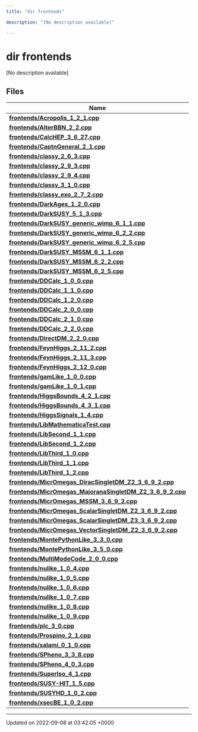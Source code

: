 ```yaml
---
title: "dir frontends"

description: "[No description available]"

---
```


# dir frontends

[No description available]

## Files

| Name           |
| -------------- |
| **[frontends/Acropolis_1_2_1.cpp](/documentation/code/files/acropolis__1__2__1_8cpp/#file-frontends-acropolis-1-2-1-cpp)**  |
| **[frontends/AlterBBN_2_2.cpp](/documentation/code/files/alterbbn__2__2_8cpp/#file-frontends-alterbbn-2-2-cpp)**  |
| **[frontends/CalcHEP_3_6_27.cpp](/documentation/code/files/calchep__3__6__27_8cpp/#file-frontends-calchep-3-6-27-cpp)**  |
| **[frontends/CaptnGeneral_2_1.cpp](/documentation/code/files/captngeneral__2__1_8cpp/#file-frontends-captngeneral-2-1-cpp)**  |
| **[frontends/classy_2_6_3.cpp](/documentation/code/files/classy__2__6__3_8cpp/#file-frontends-classy-2-6-3-cpp)**  |
| **[frontends/classy_2_9_3.cpp](/documentation/code/files/classy__2__9__3_8cpp/#file-frontends-classy-2-9-3-cpp)**  |
| **[frontends/classy_2_9_4.cpp](/documentation/code/files/classy__2__9__4_8cpp/#file-frontends-classy-2-9-4-cpp)**  |
| **[frontends/classy_3_1_0.cpp](/documentation/code/files/classy__3__1__0_8cpp/#file-frontends-classy-3-1-0-cpp)**  |
| **[frontends/classy_exo_2_7_2.cpp](/documentation/code/files/classy__exo__2__7__2_8cpp/#file-frontends-classy-exo-2-7-2-cpp)**  |
| **[frontends/DarkAges_1_2_0.cpp](/documentation/code/files/darkages__1__2__0_8cpp/#file-frontends-darkages-1-2-0-cpp)**  |
| **[frontends/DarkSUSY_5_1_3.cpp](/documentation/code/files/darksusy__5__1__3_8cpp/#file-frontends-darksusy-5-1-3-cpp)**  |
| **[frontends/DarkSUSY_generic_wimp_6_1_1.cpp](/documentation/code/files/darksusy__generic__wimp__6__1__1_8cpp/#file-frontends-darksusy-generic-wimp-6-1-1-cpp)**  |
| **[frontends/DarkSUSY_generic_wimp_6_2_2.cpp](/documentation/code/files/darksusy__generic__wimp__6__2__2_8cpp/#file-frontends-darksusy-generic-wimp-6-2-2-cpp)**  |
| **[frontends/DarkSUSY_generic_wimp_6_2_5.cpp](/documentation/code/files/darksusy__generic__wimp__6__2__5_8cpp/#file-frontends-darksusy-generic-wimp-6-2-5-cpp)**  |
| **[frontends/DarkSUSY_MSSM_6_1_1.cpp](/documentation/code/files/darksusy__mssm__6__1__1_8cpp/#file-frontends-darksusy-mssm-6-1-1-cpp)**  |
| **[frontends/DarkSUSY_MSSM_6_2_2.cpp](/documentation/code/files/darksusy__mssm__6__2__2_8cpp/#file-frontends-darksusy-mssm-6-2-2-cpp)**  |
| **[frontends/DarkSUSY_MSSM_6_2_5.cpp](/documentation/code/files/darksusy__mssm__6__2__5_8cpp/#file-frontends-darksusy-mssm-6-2-5-cpp)**  |
| **[frontends/DDCalc_1_0_0.cpp](/documentation/code/files/ddcalc__1__0__0_8cpp/#file-frontends-ddcalc-1-0-0-cpp)**  |
| **[frontends/DDCalc_1_1_0.cpp](/documentation/code/files/ddcalc__1__1__0_8cpp/#file-frontends-ddcalc-1-1-0-cpp)**  |
| **[frontends/DDCalc_1_2_0.cpp](/documentation/code/files/ddcalc__1__2__0_8cpp/#file-frontends-ddcalc-1-2-0-cpp)**  |
| **[frontends/DDCalc_2_0_0.cpp](/documentation/code/files/ddcalc__2__0__0_8cpp/#file-frontends-ddcalc-2-0-0-cpp)**  |
| **[frontends/DDCalc_2_1_0.cpp](/documentation/code/files/ddcalc__2__1__0_8cpp/#file-frontends-ddcalc-2-1-0-cpp)**  |
| **[frontends/DDCalc_2_2_0.cpp](/documentation/code/files/ddcalc__2__2__0_8cpp/#file-frontends-ddcalc-2-2-0-cpp)**  |
| **[frontends/DirectDM_2_2_0.cpp](/documentation/code/files/directdm__2__2__0_8cpp/#file-frontends-directdm-2-2-0-cpp)**  |
| **[frontends/FeynHiggs_2_11_2.cpp](/documentation/code/files/feynhiggs__2__11__2_8cpp/#file-frontends-feynhiggs-2-11-2-cpp)**  |
| **[frontends/FeynHiggs_2_11_3.cpp](/documentation/code/files/feynhiggs__2__11__3_8cpp/#file-frontends-feynhiggs-2-11-3-cpp)**  |
| **[frontends/FeynHiggs_2_12_0.cpp](/documentation/code/files/feynhiggs__2__12__0_8cpp/#file-frontends-feynhiggs-2-12-0-cpp)**  |
| **[frontends/gamLike_1_0_0.cpp](/documentation/code/files/gamlike__1__0__0_8cpp/#file-frontends-gamlike-1-0-0-cpp)**  |
| **[frontends/gamLike_1_0_1.cpp](/documentation/code/files/gamlike__1__0__1_8cpp/#file-frontends-gamlike-1-0-1-cpp)**  |
| **[frontends/HiggsBounds_4_2_1.cpp](/documentation/code/files/higgsbounds__4__2__1_8cpp/#file-frontends-higgsbounds-4-2-1-cpp)**  |
| **[frontends/HiggsBounds_4_3_1.cpp](/documentation/code/files/higgsbounds__4__3__1_8cpp/#file-frontends-higgsbounds-4-3-1-cpp)**  |
| **[frontends/HiggsSignals_1_4.cpp](/documentation/code/files/higgssignals__1__4_8cpp/#file-frontends-higgssignals-1-4-cpp)**  |
| **[frontends/LibMathematicaTest.cpp](/documentation/code/files/libmathematicatest_8cpp/#file-frontends-libmathematicatest-cpp)**  |
| **[frontends/LibSecond_1_1.cpp](/documentation/code/files/libsecond__1__1_8cpp/#file-frontends-libsecond-1-1-cpp)**  |
| **[frontends/LibSecond_1_2.cpp](/documentation/code/files/libsecond__1__2_8cpp/#file-frontends-libsecond-1-2-cpp)**  |
| **[frontends/LibThird_1_0.cpp](/documentation/code/files/libthird__1__0_8cpp/#file-frontends-libthird-1-0-cpp)**  |
| **[frontends/LibThird_1_1.cpp](/documentation/code/files/libthird__1__1_8cpp/#file-frontends-libthird-1-1-cpp)**  |
| **[frontends/LibThird_1_2.cpp](/documentation/code/files/libthird__1__2_8cpp/#file-frontends-libthird-1-2-cpp)**  |
| **[frontends/MicrOmegas_DiracSingletDM_Z2_3_6_9_2.cpp](/documentation/code/files/micromegas__diracsingletdm__z2__3__6__9__2_8cpp/#file-frontends-micromegas-diracsingletdm-z2-3-6-9-2-cpp)**  |
| **[frontends/MicrOmegas_MajoranaSingletDM_Z2_3_6_9_2.cpp](/documentation/code/files/micromegas__majoranasingletdm__z2__3__6__9__2_8cpp/#file-frontends-micromegas-majoranasingletdm-z2-3-6-9-2-cpp)**  |
| **[frontends/MicrOmegas_MSSM_3_6_9_2.cpp](/documentation/code/files/micromegas__mssm__3__6__9__2_8cpp/#file-frontends-micromegas-mssm-3-6-9-2-cpp)**  |
| **[frontends/MicrOmegas_ScalarSingletDM_Z2_3_6_9_2.cpp](/documentation/code/files/micromegas__scalarsingletdm__z2__3__6__9__2_8cpp/#file-frontends-micromegas-scalarsingletdm-z2-3-6-9-2-cpp)**  |
| **[frontends/MicrOmegas_ScalarSingletDM_Z3_3_6_9_2.cpp](/documentation/code/files/micromegas__scalarsingletdm__z3__3__6__9__2_8cpp/#file-frontends-micromegas-scalarsingletdm-z3-3-6-9-2-cpp)**  |
| **[frontends/MicrOmegas_VectorSingletDM_Z2_3_6_9_2.cpp](/documentation/code/files/micromegas__vectorsingletdm__z2__3__6__9__2_8cpp/#file-frontends-micromegas-vectorsingletdm-z2-3-6-9-2-cpp)**  |
| **[frontends/MontePythonLike_3_3_0.cpp](/documentation/code/files/montepythonlike__3__3__0_8cpp/#file-frontends-montepythonlike-3-3-0-cpp)**  |
| **[frontends/MontePythonLike_3_5_0.cpp](/documentation/code/files/montepythonlike__3__5__0_8cpp/#file-frontends-montepythonlike-3-5-0-cpp)**  |
| **[frontends/MultiModeCode_2_0_0.cpp](/documentation/code/files/multimodecode__2__0__0_8cpp/#file-frontends-multimodecode-2-0-0-cpp)**  |
| **[frontends/nulike_1_0_4.cpp](/documentation/code/files/nulike__1__0__4_8cpp/#file-frontends-nulike-1-0-4-cpp)**  |
| **[frontends/nulike_1_0_5.cpp](/documentation/code/files/nulike__1__0__5_8cpp/#file-frontends-nulike-1-0-5-cpp)**  |
| **[frontends/nulike_1_0_6.cpp](/documentation/code/files/nulike__1__0__6_8cpp/#file-frontends-nulike-1-0-6-cpp)**  |
| **[frontends/nulike_1_0_7.cpp](/documentation/code/files/nulike__1__0__7_8cpp/#file-frontends-nulike-1-0-7-cpp)**  |
| **[frontends/nulike_1_0_8.cpp](/documentation/code/files/nulike__1__0__8_8cpp/#file-frontends-nulike-1-0-8-cpp)**  |
| **[frontends/nulike_1_0_9.cpp](/documentation/code/files/nulike__1__0__9_8cpp/#file-frontends-nulike-1-0-9-cpp)**  |
| **[frontends/plc_3_0.cpp](/documentation/code/files/plc__3__0_8cpp/#file-frontends-plc-3-0-cpp)**  |
| **[frontends/Prospino_2_1.cpp](/documentation/code/files/prospino__2__1_8cpp/#file-frontends-prospino-2-1-cpp)**  |
| **[frontends/salami_0_1_0.cpp](/documentation/code/files/salami__0__1__0_8cpp/#file-frontends-salami-0-1-0-cpp)**  |
| **[frontends/SPheno_3_3_8.cpp](/documentation/code/files/spheno__3__3__8_8cpp/#file-frontends-spheno-3-3-8-cpp)**  |
| **[frontends/SPheno_4_0_3.cpp](/documentation/code/files/spheno__4__0__3_8cpp/#file-frontends-spheno-4-0-3-cpp)**  |
| **[frontends/SuperIso_4_1.cpp](/documentation/code/files/superiso__4__1_8cpp/#file-frontends-superiso-4-1-cpp)**  |
| **[frontends/SUSY-HIT_1_5.cpp](/documentation/code/files/susy-hit__1__5_8cpp/#file-frontends-susy-hit-1-5-cpp)**  |
| **[frontends/SUSYHD_1_0_2.cpp](/documentation/code/files/susyhd__1__0__2_8cpp/#file-frontends-susyhd-1-0-2-cpp)**  |
| **[frontends/xsecBE_1_0_2.cpp](/documentation/code/files/xsecbe__1__0__2_8cpp/#file-frontends-xsecbe-1-0-2-cpp)**  |






-------------------------------

Updated on 2022-09-08 at 03:42:05 +0000
